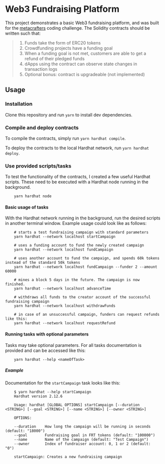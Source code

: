 # Web3 Fundraising Platform

This project demonstrates a basic Web3 fundraising platform, and was built for the [metacrafters](https://metacrafters.io) coding challenge. The Solidity contracts should be written such that:

> 1. Funds take the form of ERC20 tokens
> 2. Crowdfunding projects have a funding goal
> 3. When a funding goal is not met, customers are able to get a refund of their pledged funds
> 4. dApps using the contract can observe state changes in transaction logs
> 5. Optional bonus: contract is upgradeable (not implemented)

## Usage

### Installation

Clone this repository and run `yarn` to install dev dependencies.

### Compile and deploy contracts

To compile the contracts, simply run `yarn hardhat compile`.

To deploy the contracts to the local Hardhat network, run `yarn hardhat deploy`.

### Use provided scripts/tasks

To test the functionality of the contracts, I created a few useful Hardhat scripts. These need to be executed with a Hardhat node running in the background.

```shell
    yarn hardhat node
```

#### Basic usage of tasks

With the Hardhat network running in the background, run the desired scripts in another terminal window. Example usage could look like as follows:

```shell
    # starts a test fundraising campaign with standard parameters
    yarn hardhat --network localhost startCampaign

    # uses a funding account to fund the newly created campaign
    yarn hardhat --network localhost fundCampaign

    # uses another account to fund the campaign, and spends 60k tokens instead of the standard 50k tokens
    yarn hardhat --network localhost fundCampaign --funder 2 --amount 60000

    # mines a block 5 days in the future. The campaign is now finished.
    yarn hardhat --network localhost advanceTime

    # withdraws all funds to the creator account of the successful fundraising campaign
    yarn hardhat --network localhost withdrawFunds

    # in case of an unsuccessful campaign, funders can request refunds like this:
    yarn hardhat --network localhost requestRefund
```

#### Running tasks with optional parameters

Tasks may take optional parameters. For all tasks documentation is provided and can be accessed like this:

```shell
    yarn hardhat --help <nameOfTask>
```

##### Example

Documentation for the `startCampaign` task looks like this:

```shell
    $ yarn hardhat --help startCampaign
    Hardhat version 2.12.6

    Usage: hardhat [GLOBAL OPTIONS] startCampaign [--duration <STRING>] [--goal <STRING>] [--name <STRING>] [--owner <STRING>]

    OPTIONS:

    --duration    How long the campaign will be running in seconds (default: "18000")
    --goal        Fundraising goal in FRT tokens (default: "100000")
    --name        Name of the campaign (default: "Test Campaign")
    --owner       Index of fundraiser account: 0, 1 or 2 (default: "0")

    startCampaign: Creates a new fundraising campaign
```

